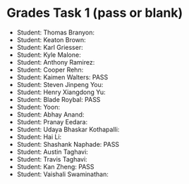 # Grades Task 1 (pass or blank)

* Student: Thomas Branyon:
* Student: Keaton Brown:
* Student: Karl Griesser:
* Student: Kyle Malone:
* Student: Anthony Ramirez:
* Student: Cooper Rehn:
* Student: Kaimen Walters: PASS
* Student: Steven Jinpeng You:
* Student: Henry Xiangdong Yu:
* Student: Blade Roybal: PASS
* Student: Yoon:
* Student: Abhay Anand:
* Student: Pranay Eedara:
* Student: Udaya Bhaskar Kothapalli:
* Student: Hai Li:
* Student: Shashank Naphade: PASS
* Student: Austin Taghavi:
* Student: Travis Taghavi:
* Student: Kan Zheng: PASS
* Student: Vaishali Swaminathan:
